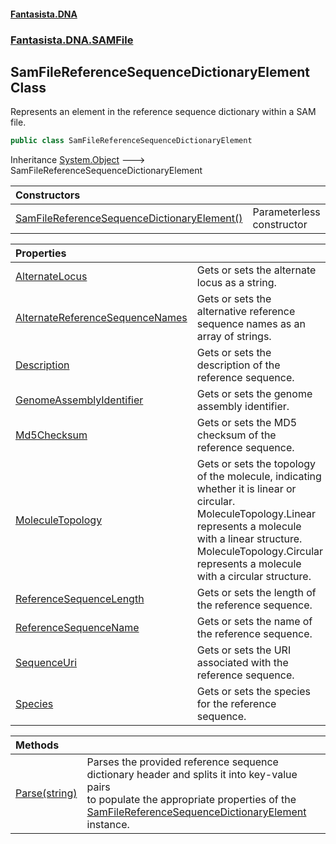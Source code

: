 #### [Fantasista.DNA](index.md 'index')
### [Fantasista.DNA.SAMFile](Fantasista.DNA.SAMFile.md 'Fantasista.DNA.SAMFile')

## SamFileReferenceSequenceDictionaryElement Class

Represents an element in the reference sequence dictionary within a SAM file.

```csharp
public class SamFileReferenceSequenceDictionaryElement
```

Inheritance [System.Object](https://docs.microsoft.com/en-us/dotnet/api/System.Object 'System.Object') &#129106; SamFileReferenceSequenceDictionaryElement

| Constructors | |
| :--- | :--- |
| [SamFileReferenceSequenceDictionaryElement()](Fantasista.DNA.SAMFile.SamFileReferenceSequenceDictionaryElement.SamFileReferenceSequenceDictionaryElement().md 'Fantasista.DNA.SAMFile.SamFileReferenceSequenceDictionaryElement.SamFileReferenceSequenceDictionaryElement()') | Parameterless constructor |

| Properties | |
| :--- | :--- |
| [AlternateLocus](Fantasista.DNA.SAMFile.SamFileReferenceSequenceDictionaryElement.AlternateLocus.md 'Fantasista.DNA.SAMFile.SamFileReferenceSequenceDictionaryElement.AlternateLocus') | Gets or sets the alternate locus as a string. |
| [AlternateReferenceSequenceNames](Fantasista.DNA.SAMFile.SamFileReferenceSequenceDictionaryElement.AlternateReferenceSequenceNames.md 'Fantasista.DNA.SAMFile.SamFileReferenceSequenceDictionaryElement.AlternateReferenceSequenceNames') | Gets or sets the alternative reference sequence names as an array of strings. |
| [Description](Fantasista.DNA.SAMFile.SamFileReferenceSequenceDictionaryElement.Description.md 'Fantasista.DNA.SAMFile.SamFileReferenceSequenceDictionaryElement.Description') | Gets or sets the description of the reference sequence. |
| [GenomeAssemblyIdentifier](Fantasista.DNA.SAMFile.SamFileReferenceSequenceDictionaryElement.GenomeAssemblyIdentifier.md 'Fantasista.DNA.SAMFile.SamFileReferenceSequenceDictionaryElement.GenomeAssemblyIdentifier') | Gets or sets the genome assembly identifier. |
| [Md5Checksum](Fantasista.DNA.SAMFile.SamFileReferenceSequenceDictionaryElement.Md5Checksum.md 'Fantasista.DNA.SAMFile.SamFileReferenceSequenceDictionaryElement.Md5Checksum') | Gets or sets the MD5 checksum of the reference sequence. |
| [MoleculeTopology](Fantasista.DNA.SAMFile.SamFileReferenceSequenceDictionaryElement.MoleculeTopology.md 'Fantasista.DNA.SAMFile.SamFileReferenceSequenceDictionaryElement.MoleculeTopology') | Gets or sets the topology of the molecule, indicating whether it is linear or circular.<br/>MoleculeTopology.Linear represents a molecule with a linear structure.<br/>MoleculeTopology.Circular represents a molecule with a circular structure. |
| [ReferenceSequenceLength](Fantasista.DNA.SAMFile.SamFileReferenceSequenceDictionaryElement.ReferenceSequenceLength.md 'Fantasista.DNA.SAMFile.SamFileReferenceSequenceDictionaryElement.ReferenceSequenceLength') | Gets or sets the length of the reference sequence. |
| [ReferenceSequenceName](Fantasista.DNA.SAMFile.SamFileReferenceSequenceDictionaryElement.ReferenceSequenceName.md 'Fantasista.DNA.SAMFile.SamFileReferenceSequenceDictionaryElement.ReferenceSequenceName') | Gets or sets the name of the reference sequence. |
| [SequenceUri](Fantasista.DNA.SAMFile.SamFileReferenceSequenceDictionaryElement.SequenceUri.md 'Fantasista.DNA.SAMFile.SamFileReferenceSequenceDictionaryElement.SequenceUri') | Gets or sets the URI associated with the reference sequence. |
| [Species](Fantasista.DNA.SAMFile.SamFileReferenceSequenceDictionaryElement.Species.md 'Fantasista.DNA.SAMFile.SamFileReferenceSequenceDictionaryElement.Species') | Gets or sets the species for the reference sequence. |

| Methods | |
| :--- | :--- |
| [Parse(string)](Fantasista.DNA.SAMFile.SamFileReferenceSequenceDictionaryElement.Parse(string).md 'Fantasista.DNA.SAMFile.SamFileReferenceSequenceDictionaryElement.Parse(string)') | Parses the provided reference sequence dictionary header and splits it into key-value pairs<br/>to populate the appropriate properties of the<br/>[SamFileReferenceSequenceDictionaryElement](Fantasista.DNA.SAMFile.SamFileReferenceSequenceDictionaryElement.md 'Fantasista.DNA.SAMFile.SamFileReferenceSequenceDictionaryElement') instance. |
